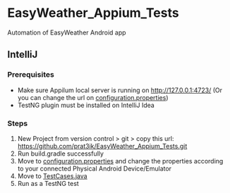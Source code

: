 # EasyWeather_Appium_Tests
Automation of EasyWeather Android app


## IntelliJ
### Prerequisites
- Make sure Appilum local server is running on http://127.0.0.1:4723/ (Or you can change the url on [configuration.properties](https://github.com/prat3ik/EasyWeather_Appium_Tests/blob/master/src/test/resources/configuration.properties))
- TestNG plugin must be installed on IntelliJ Idea

### Steps
1. New Project from version control > git > copy this url: https://github.com/prat3ik/EasyWeather_Appium_Tests.git
2. Run build.gradle successfully
3. Move to [configuration.properties](https://github.com/prat3ik/EasyWeather_Appium_Tests/blob/master/src/test/resources/configuration.properties) and change the properties according to your connected Physical Android Device/Emulator
3. Move to [TestCases.java](https://github.com/prat3ik/EasyWeather_Appium_Tests/blob/master/src/test/java/testcases/TestCases.java)
4. Run as a TestNG test
